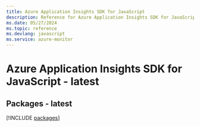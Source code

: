 ```yaml
---
title: Azure Application Insights SDK for JavaScript
description: Reference for Azure Application Insights SDK for JavaScript
ms.date: 05/27/2024
ms.topic: reference
ms.devlang: javascript
ms.service: azure-monitor
---
```

# Azure Application Insights SDK for JavaScript - latest
## Packages - latest
[!INCLUDE [packages](application-insights-index.md)]